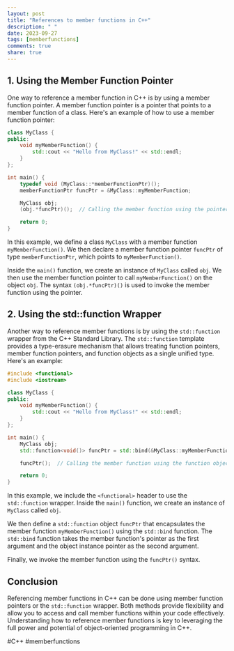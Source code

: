 ```yaml
---
layout: post
title: "References to member functions in C++"
description: " "
date: 2023-09-27
tags: [memberfunctions]
comments: true
share: true
---
```


## 1. Using the Member Function Pointer

One way to reference a member function in C++ is by using a member function pointer. A member function pointer is a pointer that points to a member function of a class. Here's an example of how to use a member function pointer:

```cpp
class MyClass {
public:
    void myMemberFunction() {
        std::cout << "Hello from MyClass!" << std::endl;
    }
};

int main() {
    typedef void (MyClass::*memberFunctionPtr)();
    memberFunctionPtr funcPtr = &MyClass::myMemberFunction;

    MyClass obj;
    (obj.*funcPtr)();  // Calling the member function using the pointer

    return 0;
}
```

In this example, we define a class `MyClass` with a member function `myMemberFunction()`. We then declare a member function pointer `funcPtr` of type `memberFunctionPtr`, which points to `myMemberFunction()`.

Inside the `main()` function, we create an instance of `MyClass` called `obj`. We then use the member function pointer to call `myMemberFunction()` on the object `obj`. The syntax `(obj.*funcPtr)()` is used to invoke the member function using the pointer.

## 2. Using the std::function Wrapper

Another way to reference member functions is by using the `std::function` wrapper from the C++ Standard Library. The `std::function` template provides a type-erasure mechanism that allows treating function pointers, member function pointers, and function objects as a single unified type. Here's an example:

```cpp
#include <functional>
#include <iostream>

class MyClass {
public:
    void myMemberFunction() {
        std::cout << "Hello from MyClass!" << std::endl;
    }
};

int main() {
    MyClass obj;
    std::function<void()> funcPtr = std::bind(&MyClass::myMemberFunction, &obj);

    funcPtr();  // Calling the member function using the function object

    return 0;
}
```

In this example, we include the `<functional>` header to use the `std::function` wrapper. Inside the `main()` function, we create an instance of `MyClass` called `obj`.

We then define a `std::function` object `funcPtr` that encapsulates the member function `myMemberFunction()` using the `std::bind` function. The `std::bind` function takes the member function's pointer as the first argument and the object instance pointer as the second argument.

Finally, we invoke the member function using the `funcPtr()` syntax.

## Conclusion

Referencing member functions in C++ can be done using member function pointers or the `std::function` wrapper. Both methods provide flexibility and allow you to access and call member functions within your code effectively. Understanding how to reference member functions is key to leveraging the full power and potential of object-oriented programming in C++.

#C++ #memberfunctions
